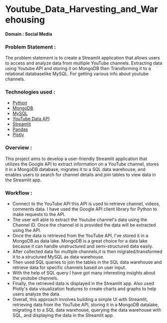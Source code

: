 # Youtube_Data_Harvesting_and_Warehousing
#### Domain : Social Media


### Problem Statement :
The problem statement is to create a Streamlit application that allows users to access and analyze data from multiple YouTube channels. Extracting data using Youtube API and storing it on MongoDB then Transforming it to a relational databaselike MySQL. For getting various info about youtube channels.

### Technologies used :
- [Python](https://www.python.org/)
- [MongoDB](https://www.mongodb.com/atlas/database)
- [MySQL](https://www.mysql.com/)
- [YouTube Data API](https://developers.google.com/youtube/v3)
- [Streamlit](https://docs.streamlit.io/library/api-reference)
- [Pandas](https://pandas.pydata.org/)
- [Plotly](https://plotly.com/python/)

### Overview : 
This project aims to develop a user-friendly Streamlit application that utilizes the Google API to extract information on a YouTube channel, stores it in a MongoDB database, migrates it to a SQL data warehouse, and enables users to search for channel details and join tables to view data in the Streamlit app.

### Workflow :

- Connect to the YouTube API this API is used to retrieve channel, videos, comments data. I have used the Google API client library for Python to make requests to the API.
- The user will able to extract the Youtube channel's data using the Channel ID. Once the channel id is provided the data will be extracted using the API.
- Once the data is retrieved from the YouTube API, I've stored it in a MongoDB as data lake. MongoDB is a great choice for a data lake because it can handle unstructured and semi-structured data easily.
- After collected data for multiple channels,it is then migrated/transformed it to a structured MySQL as data warehouse.
- Then used SQL queries to join the tables in the SQL data warehouse and retrieve data for specific channels based on user input.
- With the help of SQL query I have got many interesting insights about the youtube channels.
- Finally, the retrieved data is displayed in the Streamlit app. Also used Plotly's data visualization features to create charts and graphs to help users analyze the data.
- Overall, this approach involves building a simple UI with Streamlit, retrieving data from the YouTube API, storing it in a MongoDB datalake, migrating it to a SQL data warehouse, querying the data warehouse with SQL, and displaying the data in the Streamlit app.
